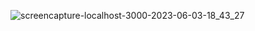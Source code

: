 ![screencapture-localhost-3000-2023-06-03-18_43_27](https://github.com/vaibhavkharat88/E-commerce/assets/96875447/686b8dd7-67b1-46c2-a95c-9f8834ce7ad1)
